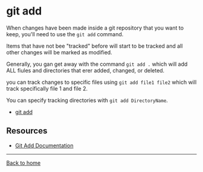 # git add

When changes have been made inside a git repository that you want to keep, you'll need to use the `git add` command.

Items that have not bee "tracked" before will start to be tracked and all other changes will be marked as modified.

Generally, you gan get away with the command `git add .` which will add ALL fiules and directories that erer added, changed, or deleted.

you can track changes to specific files using `git add file1 file2` which will track specifically file 1 and file 2.

You can specify tracking directories with `git add DirectoryName`.

- [git add](./Commands/Add.md)

## Resources

- [Git Add Documentation](https://git-scm.com/docs/git-add)

---
[Back to home](../README.md)
